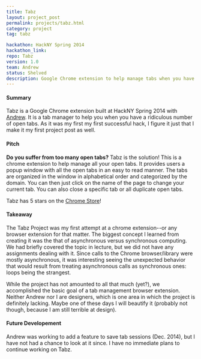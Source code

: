 ```yaml
---
title: Tabz
layout: project_post
permalink: projects/tabz.html
category: project
tag: tabz

hackathon: HackNY Spring 2014
hackathon_link:
repo: Tabz
version: 1.0
team: Andrew
status: Shelved
description: Google Chrome extension to help manage tabs when you have a lot open
---
```


#### Summary
Tabz is a Google Chrome extension built at HackNY Spring 2014 with [Andrew](http://github.com/batboa). It is a tab manager to help you when you have a ridiculous number of open tabs. As it was my first my first successful hack, I figure it just that I make it my first project post as well.

#### Pitch
 __Do you suffer from too many open tabs?__
Tabz is the solution! This is a chrome extension to help manage all your open tabs. It provides users a popup window with all the open tabs in an easy to read manner. The tabs are organized in the window in alphabetical order and categorized by the domain. You can then just click on the name of the page to change your current tab. You can also close a specific tab or all duplicate open tabs.

Tabz has 5 stars on the [Chrome Store](https://chrome.google.com/webstore/detail/tabz/inneckpdjbcjkpijhomijlmddbailhcd?hl=en-US)!

#### Takeaway
The Tabz Project was my first attempt at a chrome extension--or any browser extension for that matter. The biggest concept I learned from creating it was the that of asynchronous versus synchronous computing. We had briefly covered the topic in lecture, but we did not have any assignments dealing with it. Since calls to the Chrome browser/library were mostly asynchronous, it was interesting seeing the unexpected behavior that would result from treating asynchronous calls as synchronous ones: loops being the strangest.

While the project has not amounted to all that much (yet?), we accomplished the basic goal of a tab management browser extension. Neither Andrew nor I are designers, which is one area in which the project is definitely lacking. Maybe one of these days I will beautify it (probably not though, because I am still terrible at design).

#### Future Developement
Andrew was working to add a feature to save tab sessions (Dec. 2014), but I have not had a chance to look at it since. I have no immediate plans to continue working on Tabz.
